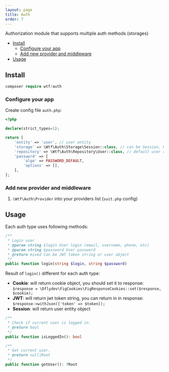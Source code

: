 ```yaml
---
layout: page
title: Auth
order: 7
---
```


Authorization module that supports multiple auth methods (storages)

<!-- vim-markdown-toc GFM -->

* [Install](#install)
    - [Configure your app](#configure-your-app)
    - [Add new provider and middleware](#add-new-provider-and-middleware)
* [Usage](#usage)

<!-- vim-markdown-toc -->

## Install

```php
composer require wtf/auth
```

### Configure your app

Create config file `auth.php`:

```php
<?php

declare(strict_types=1);

return [
    'entity' => 'user', // user entity
    'storage' => \Wtf\Auth\Storage\Session::class, // can be Session, Cookie, JWT
    'repository' => \Wtf\Auth\Repository\User::class, // default user repository
    'password' => [
        'algo' => PASSWORD_DEFAULT,
        'options' => [],
    ],
];
```

### Add new provider and middleware

1. `\Wtf\Auth\Provider` into your providers list (`suit.php` config)


## Usage

Each auth type uses following methods:

```php
/**
 * Login user
 * @param string $login User login (email, username, phone, etc)
 * @param string $password User password
 * @return mixed Can be JWT token string or user object
 */
public function login(string $login, string $password)
```

Result of `login()` different for each auth type:

* **Cookie**: will return cookie object, you should set it to response: `$response = \Dflydev\FigCookies\FigResponseCookies::set($response, $cookie);`
* **JWT**: will return jwt token string, you can return in in response: `$response->withJson(['token' => $token]);`
* **Session**: will return user entity object

```php
/**
 * Check if current user is logged in.
 * @return bool
 */
public function isLoggedIn(): bool
```

```php
/**
 * Get current user.
 * @return null|Root
 */
public function getUser(): ?Root
```
